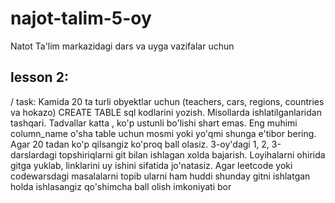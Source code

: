 # najot-talim-5-oy

Natot Ta'lim markazidagi dars va uyga vazifalar uchun

## lesson 2:

/ task: Kamida 20 ta turli obyektlar uchun (teachers, cars, regions, countries va hokazo) CREATE TABLE sql kodlarini yozish. Misollarda ishlatilganlaridan tashqari. Tadvallar katta , ko'p ustunli bo'lishi shart emas. Eng muhimi column_name o'sha table uchun mosmi yoki yo'qmi shunga e'tibor bering. Agar 20 tadan ko'p qilsangiz ko'proq ball olasiz. 3-oy'dagi 1, 2, 3-darslardagi topshiriqlarni git bilan ishlagan xolda bajarish. Loyihalarni ohirida gitga yuklab, linklarini uy ishini sifatida jo'natasiz. Agar leetcode yoki codewarsdagi masalalarni topib ularni ham huddi shunday gitni ishlatgan holda ishlasangiz qo'shimcha ball olish imkoniyati bor
